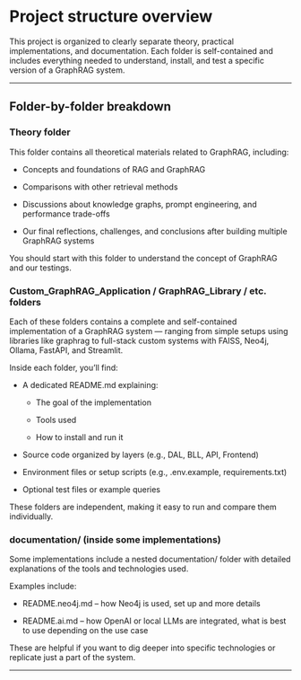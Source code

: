 # Project structure overview

This project is organized to clearly separate theory, practical implementations, and documentation. Each folder is self-contained and includes everything needed to understand, install, and test a specific version of a GraphRAG system.

---

## Folder-by-folder breakdown

### Theory folder

This folder contains all theoretical materials related to GraphRAG, including:

- Concepts and foundations of RAG and GraphRAG

- Comparisons with other retrieval methods

- Discussions about knowledge graphs, prompt engineering, and performance trade-offs

- Our final reflections, challenges, and conclusions after building multiple GraphRAG systems

You should start with this folder to understand the concept of GraphRAG and our testings.

### Custom_GraphRAG_Application / GraphRAG_Library / etc. folders

Each of these folders contains a complete and self-contained implementation of a GraphRAG system — ranging from simple setups using libraries like graphrag to full-stack custom systems with FAISS, Neo4j, Ollama, FastAPI, and Streamlit.

Inside each folder, you’ll find:

- A dedicated README.md explaining:

    - The goal of the implementation

    - Tools used

    - How to install and run it

- Source code organized by layers (e.g., DAL, BLL, API, Frontend)

- Environment files or setup scripts (e.g., .env.example, requirements.txt)

- Optional test files or example queries

These folders are independent, making it easy to run and compare them individually.

### documentation/ (inside some implementations)

Some implementations include a nested documentation/ folder with detailed explanations of the tools and technologies used.

Examples include:

- README.neo4j.md – how Neo4j is used, set up and more details

- README.ai.md – how OpenAI or local LLMs are integrated, what is best to use depending on the use case

These are helpful if you want to dig deeper into specific technologies or replicate just a part of the system.

---